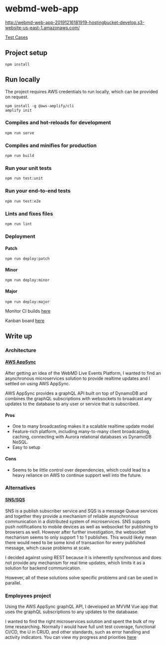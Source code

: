 # webmd-web-app

http://webmd-web-app-20191216181919-hostingbucket-develop.s3-website-us-east-1.amazonaws.com/

[Test Cases](docs/TestCases.md)

## Project setup
```
npm install
```

## Run locally
The project requires AWS credentials to run locally, which can be provided on request.  
```
npm install -g @aws-amplify/cli
amplify init
```


### Compiles and hot-reloads for development
```
npm run serve
```

### Compiles and minifies for production
```
npm run build
```

### Run your unit tests
```
npm run test:unit
```

### Run your end-to-end tests
```
npm run test:e2e
```

### Lints and fixes files
```
npm run lint
```


### Deployment
#### Patch
```
npm run deploy:patch
```
#### Minor
```
npm run deploy:minor
```
#### Major
```
npm run deploy:major
```

Monitor CI builds [here](https://circleci.com/gh/DNInterview/webmd-web-app)

Kanban board [here](https://kanbanflow.com/board/q3cRbV)


## Write up

### Architecture

#### [AWS AppSync](docs/images/AWSAppSync.png)

After getting an idea of the WebMD Live Events Platform, I wanted to find an asynchronous microservices solution to provide realtime updates and I settled on using AWS AppSync. 

AWS AppSync provides a graphQL API built on top of DynamoDB and combines the graphQL subscriptions with websockets to broadcast any updates to the database to any user or service that is subscribed.

#### Pros
* One to many broadcasting makes it a scalable realtime update model
* Feature-rich platform, including many-to-many client broadcasting, caching, connecting with Aurora relational databases vs DynamoDB NoSQL. 
* Easy to setup

#### Cons
* Seems to be little control over dependencies, which could lead to a heavy reliance on AWS to continue support well into the future.

### Alternatives
#### [SNS/SQS](docs/images/AwsSqsSns.png)
SNS is a publish subscriber service and SQS is a message Queue services and together they provide a mechanism of reliable asynchronous communication in a distributed system of microservices. SNS supports push notifications to mobile devices as well as websocket for publishing to browsers as well. However after further investigation, the websocket mechanism seems to only support 1 to 1 publishes. This would likely mean there would need to be some kind of transaction for every published message, which cause problems at scale.

I decided against using REST because it is inherently synchronous and does not provide any mechanism for real time updates, which limits it as a solution for backend communication.

However, all of these solutions solve specific problems and can be used in parallel.   

### Employees project
Using the AWS AppSync graphQL API, I developed an MVVM Vue app that uses the graphQL subscriptions to any updates to the databaase. 

I wanted to find the right microservices solution and spent the bulk of my time researching. Normally I would have full unit test coverage, functional CI/CD, the U in CRUD, and other standards, such as error handling and activity indicators. You can view my progress and priorities [here](https://kanbanflow.com/board/q3cRbV)  


    
